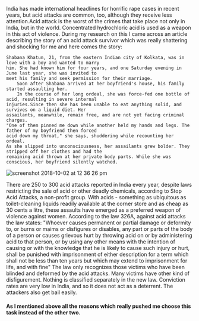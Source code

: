 India has made international headlines for horrific rape cases in recent years, but acid attacks are common, too, although they receive less attention.Acid attack is the worst of the crimes that take place not only in India, but in the world. Concentrated hydrochloric acid is used as a weapon in this act of violence. During my research on this I came across an article describing the story of an acid attack survivor which was really shattering and shocking for me and here comes the story:
		
    Shabana Khatun, 21, from the eastern Indian city of Kolkata, was in love with a boy and wanted to marry
    him. She had known him for four years, and one Saturday evening in June last year, she was invited to 
    meet his family and seek permission for their marriage.
		Soon after Shabana arrived at her boyfriend's house, his family started assaulting her.
		In the course of her long ordeal, she was force-fed one bottle of acid, resulting in severe internal 
    injuries.Since then she has been unable to eat anything solid, and survives on a liquid diet. Her 
    assailants, meanwhile, remain free, and are not yet facing criminal charges.
    "One of them pinned me down while another held my hands and legs. The father of my boyfriend then forced
    acid down my throat," she says, shuddering while recounting her ordeal.
    As she slipped into unconsciousness, her assailants grew bolder. They stripped off her clothes and had the 
    remaining acid thrown at her private body parts. While she was conscious, her boyfriend silently watched.
    
![screenshot 2018-10-02 at 12 36 26 pm](https://user-images.githubusercontent.com/35501699/46333938-dabf2780-c63f-11e8-92f8-fdd17089e43c.png)

There are 250 to 300 acid attacks reported in India every year, despite laws restricting the sale of acid or other deadly chemicals, according to Stop Acid Attacks, a non-profit group. With acids - something as ubiquitous as toilet-cleaning liquids readily available at the corner store and as cheap as 30 cents a litre, these assaults have emerged as a preferred weapon of violence against women.
According to the law 326A, against acid attacks the law states: 
"Whoever causes permanent or partial damage or deformity to, or burns or maims or disfigures or disables, any part or parts of the body of a person or causes grievous hurt by throwing acid on or by administering acid to that person, or by using any other means with the intention of causing or with the knowledge that he is likely to cause such injury or hurt, shall be punished with imprisonment of either description for a term which shall not be less than ten years but which may extend to imprisonment for life, and with fine"
The law only recognizes those victims who have been blinded and deformed by the acid attacks. Many victims have other kind of disfigurement. Nothing is classified separately in the new law. Conviction rates are very low in India, and so it does not act as a deterrent. The attackers also get bail easily.

#### As I mentioned above all the reasons which really pushed me choose this task instead of the other two.







     
		 
